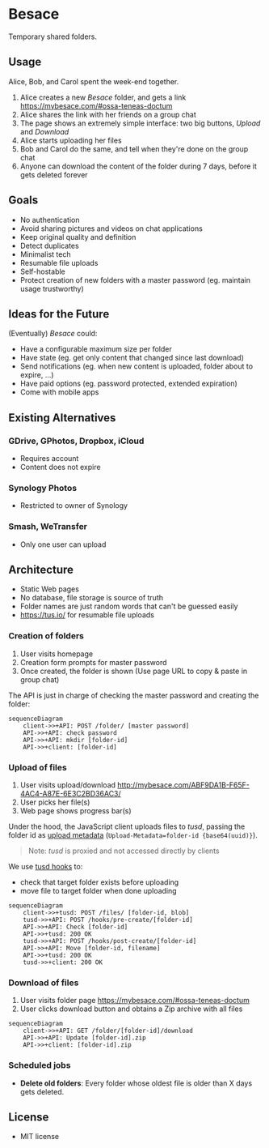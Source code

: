 # Besace

Temporary shared folders.

## Usage

Alice, Bob, and Carol spent the week-end together.

1. Alice creates a new *Besace* folder, and gets a link https://mybesace.com/#ossa-teneas-doctum
2. Alice shares the link with her friends on a group chat
3. The page shows an extremely simple interface: two big buttons, *Upload* and *Download*
4. Alice starts uploading her files
5. Bob and Carol do the same, and tell when they're done on the group chat
6. Anyone can download the content of the folder during 7 days, before it gets deleted forever

## Goals

- No authentication
- Avoid sharing pictures and videos on chat applications
- Keep original quality and definition
- Detect duplicates
- Minimalist tech
- Resumable file uploads
- Self-hostable
- Protect creation of new folders with a master password (eg. maintain usage trustworthy)

## Ideas for the Future

(Eventually) *Besace* could:

- Have a configurable maximum size per folder
- Have state (eg. get only content that changed since last download)
- Send notifications (eg. when new content is uploaded, folder about to expire, ...)
- Have paid options (eg. password protected, extended expiration)
- Come with mobile apps

## Existing Alternatives

### GDrive, GPhotos, Dropbox, iCloud

- Requires account
- Content does not expire

### Synology Photos

- Restricted to owner of Synology

### Smash, WeTransfer

- Only one user can upload

## Architecture

* Static Web pages
* No database, file storage is source of truth
* Folder names are just random words that can't be guessed easily
* https://tus.io/ for resumable file uploads

### Creation of folders

1. User visits homepage
2. Creation form prompts for master password
3. Once created, the folder is shown (Use page URL to copy & paste in group chat)


The API is just in charge of checking the master password and creating the folder:

```mermaid
sequenceDiagram
    client->>+API: POST /folder/ [master password]
    API->>+API: check password
    API->>+API: mkdir [folder-id]
    API->>+client: [folder-id]
```

### Upload of files

1. User visits upload/download http://mybesace.com/ABF9DA1B-F65F-4AC4-A87E-6E3C2BD36AC3/
2. User picks her file(s)
3. Web page shows progress bar(s)

Under the hood, the JavaScript client uploads files to *tusd*, passing the folder id as [upload metadata](https://tus.io/protocols/resumable-upload#upload-metadata) (`Upload-Metadata=folder-id {base64(uuid)}`).

> Note: *tusd* is proxied and not accessed directly by clients

We use [tusd hooks](https://github.com/tus/tusd/blob/main/docs/hooks.md) to:

- check that target folder exists before uploading
- move file to target folder when done uploading

```mermaid
sequenceDiagram
    client->>+tusd: POST /files/ [folder-id, blob]
    tusd->>+API: POST /hooks/pre-create/[folder-id]
    API->>+API: Check [folder-id]
    API->>+tusd: 200 OK
    tusd->>+API: POST /hooks/post-create/[folder-id]
    API->>+API: Move [folder-id, filename]
    API->>+tusd: 200 OK
    tusd->>+client: 200 OK
```

### Download of files

1. User visits folder page https://mybesace.com/#ossa-teneas-doctum
2. User clicks download button and obtains a Zip archive with all files

```mermaid
sequenceDiagram
    client->>+API: GET /folder/[folder-id]/download
    API->>+API: Update [folder-id].zip
    API->>+client: [folder-id].zip
```

### Scheduled jobs

* **Delete old folders**: Every folder whose oldest file is older than X days gets deleted.

## License

- MIT license
